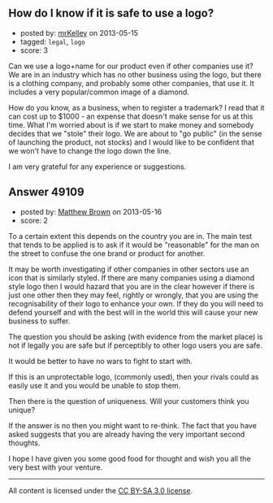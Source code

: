 ## How do I know if it is safe to use a logo?

- posted by: [mrKelley](https://stackexchange.com/users/-1/26262-mrkelley) on 2013-05-15
- tagged: `legal`, `logo`
- score: 3

Can we use a logo+name for our product even if other companies use it?  We are in an industry which has no other business using the logo, but there is a clothing company, and probably some other companies, that use it.  It includes a very popular/common image of a diamond.

How do you know, as a business, when to register a trademark?  I read that it can cost up to $1000 - an expense that doesn't make sense for us at this time.  What I'm worried about is if we start to make money and somebody decides that we "stole" their logo.  We are about to "go public" (in the sense of launching the product, not stocks) and I would like to be confident that we won't have to change the logo down the line.

I am very grateful for any experience or suggestions.


## Answer 49109

- posted by: [Matthew Brown](https://stackexchange.com/users/-1/24003-matthew-brown) on 2013-05-16
- score: 2

To a certain extent this depends on the country you are in. The main test that tends to be applied is to ask if it would be "reasonable" for the man on the street to confuse the one brand or product for another. 

It may be worth investigating if other companies in other sectors use an icon that is similarly styled. If there are many companies using a diamond style logo then I would hazard that you are in the clear however if there is just one other then they may feel, rightly or wrongly, that you are using the recognisability of their logo to enhance your own. If they do you will need to defend yourself and with the best will in the world this will cause your new business to suffer.

The question you should be asking (with evidence from the market place) is not if legally you are safe but if perceptibly to other logo users you are safe.

It would be better to have no wars to fight to start with.

If this is an unprotectable logo, (commonly used), then your rivals could as easily use it and you would be unable to stop them.

Then there is the question of uniqueness. Will your customers think you unique?

If the answer is no then you might want to re-think. The fact that you have asked suggests that you are already having the very important second thoughts.

I hope I have given you some good food for thought and wish you all the very best with your venture.



---

All content is licensed under the [CC BY-SA 3.0 license](https://creativecommons.org/licenses/by-sa/3.0/).
